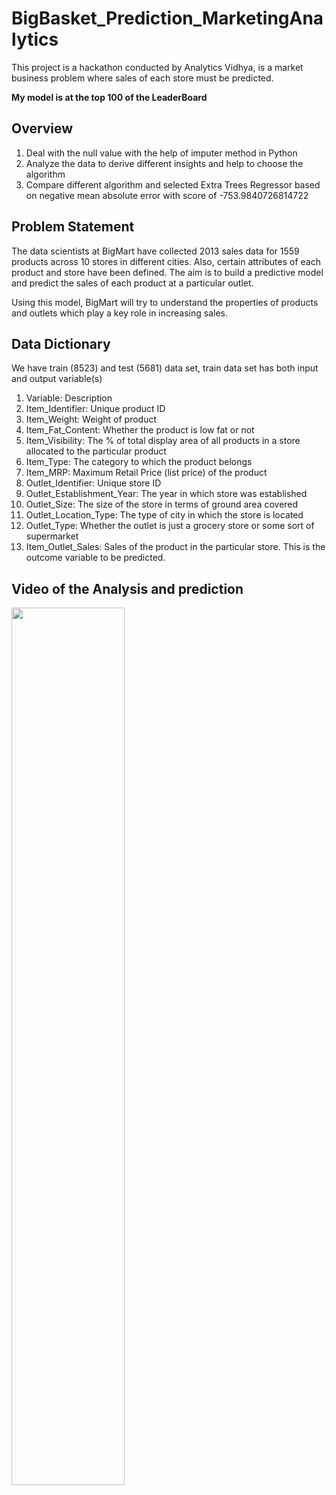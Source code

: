 # BigBasket_Prediction_MarketingAnalytics
This project is a hackathon conducted by Analytics Vidhya, is a market business problem where sales of each store must be predicted.

**My model is at the top 100 of the LeaderBoard**

## Overview
1. Deal with the null value with the help of imputer method in Python
2. Analyze the data to derive different insights and help to choose the algorithm
3. Compare different algorithm and selected Extra Trees Regressor based on negative mean absolute error with score of -753.9840726814722

## Problem Statement
The data scientists at BigMart have collected 2013 sales data for 1559 products across 10 stores in different cities. Also, certain attributes of each product and store have been defined. The aim is to build a predictive model and predict the sales of each product at a particular outlet.

Using this model, BigMart will try to understand the properties of products and outlets which play a key role in increasing sales.

## Data Dictionary

We have train (8523) and test (5681) data set, train data set has both input and output variable(s)

1. Variable: 	Description
2. Item_Identifier: 	Unique product ID
3. Item_Weight:	Weight of product
4. Item_Fat_Content: 	Whether the product is low fat or not
5. Item_Visibility: 	The % of total display area of all products in a store allocated to the particular product
6. Item_Type: 	The category to which the product belongs
7. Item_MRP: 	Maximum Retail Price (list price) of the product
8. Outlet_Identifier: 	Unique store ID
9. Outlet_Establishment_Year: 	The year in which store was established
10. Outlet_Size: 	The size of the store in terms of ground area covered
11. Outlet_Location_Type: 	The type of city in which the store is located
12. Outlet_Type: 	Whether the outlet is just a grocery store or some sort of supermarket
13. Item_Outlet_Sales: 	Sales of the product in the particular store. This is the outcome variable to be predicted.

## Video of the Analysis and prediction
[<img src="https://img.youtube.com/vi/rvDZ_jIoIho/maxresdefault.jpg" width="60%">](https://youtu.be/rvDZ_jIoIho)
